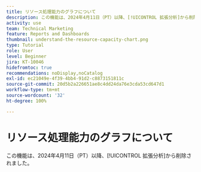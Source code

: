 ```yaml
---
title: リソース処理能力のグラフについて
description: この機能は、2024年4月11日（PT）以降、[!UICONTROL 拡張分析]から削除されました。
activity: use
team: Technical Marketing
feature: Reports and Dashboards
thumbnail: understand-the-resource-capacity-chart.png
type: Tutorial
role: User
level: Beginner
jira: KT-10046
hidefromtoc: true
recommendations: noDisplay,noCatalog
exl-id: ec21049e-4f39-4bb4-91d2-c8873151811c
source-git-commit: 20d5b2a226651ae8c4dd24da76e3cda53cd647d1
workflow-type: tm+mt
source-wordcount: '32'
ht-degree: 100%

---
```


# リソース処理能力のグラフについて

この機能は、2024年4月11日（PT）以降、[!UICONTROL 拡張分析]から削除されました。


